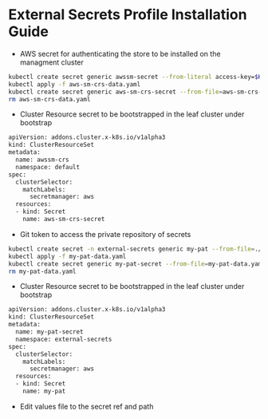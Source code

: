 # External Secrets Profile Installation Guide

- AWS secret for authenticating the store to be installed on the managment cluster

```bash
kubectl create secret generic awssm-secret --from-literal access-key=$KEY --from-literal secret-access-key=$SECRET -n flux-system --dry-run=client -o yaml > aws-sm-crs-data.yaml
kubectl apply -f aws-sm-crs-data.yaml
kubectl create secret generic aws-sm-crs-secret --from-file=aws-sm-crs-data.yaml --type=addons.cluster.x-k8s.io/resource-set
rm aws-sm-crs-data.yaml
```

- Cluster Resource secret to be bootstrapped in the leaf cluster under bootstrap

```bash
apiVersion: addons.cluster.x-k8s.io/v1alpha3
kind: ClusterResourceSet
metadata:
  name: awssm-crs
  namespace: default
spec:
  clusterSelector:
    matchLabels:
      secretmanager: aws
  resources:
  - kind: Secret
    name: aws-sm-crs-secret
```

- Git token to access the private repository of secrets

```bash
kubectl create secret -n external-secrets generic my-pat --from-file=./identity --from-file=./identity.pub --from-file=./known_hosts --dry-run=client -o yaml > my-pat-data.yaml
kubectl apply -f my-pat-data.yaml
kubectl create secret generic my-pat-secret --from-file=my-pat-data.yaml --type=addons.cluster.x-k8s.io/resource-set
rm my-pat-data.yaml
```

- Cluster Resource secret to be bootstrapped in the leaf cluster under bootstrap

```bash
apiVersion: addons.cluster.x-k8s.io/v1alpha3
kind: ClusterResourceSet
metadata:
  name: my-pat-secret
  namespace: external-secrets
spec:
  clusterSelector:
    matchLabels:
      secretmanager: aws
  resources:
  - kind: Secret
    name: my-pat
```

- Edit values file to the secret ref and path